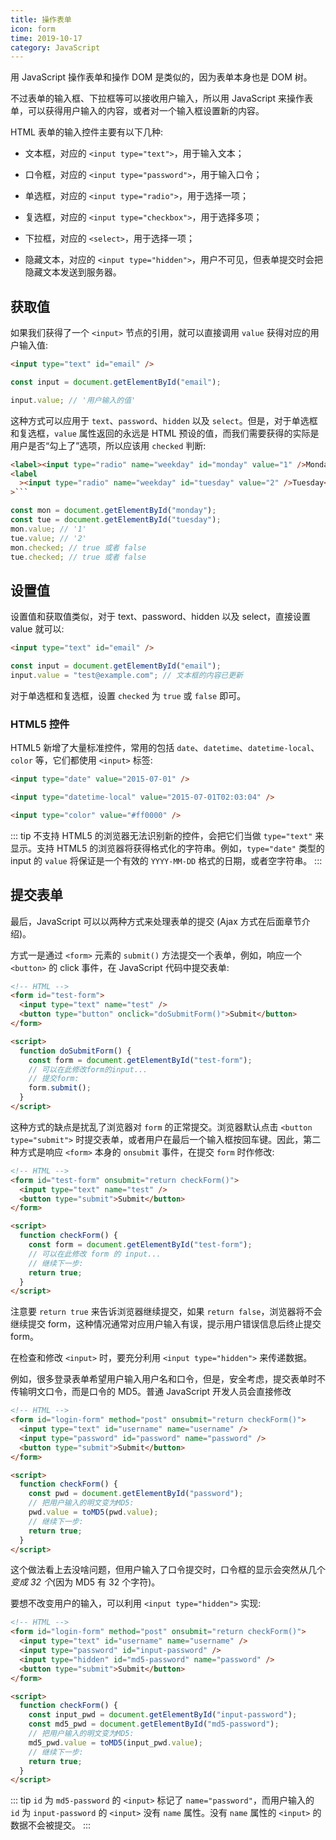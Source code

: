 ```yaml
---
title: 操作表单
icon: form
time: 2019-10-17
category: JavaScript
---
```


用 JavaScript 操作表单和操作 DOM 是类似的，因为表单本身也是 DOM 树。

不过表单的输入框、下拉框等可以接收用户输入，所以用 JavaScript 来操作表单，可以获得用户输入的内容，或者对一个输入框设置新的内容。

<!-- more -->

HTML 表单的输入控件主要有以下几种:

- 文本框，对应的 `<input type="text">`，用于输入文本；

- 口令框，对应的 `<input type="password">`，用于输入口令；

- 单选框，对应的 `<input type="radio">`，用于选择一项；

- 复选框，对应的 `<input type="checkbox">`，用于选择多项；

- 下拉框，对应的 `<select>`，用于选择一项；

- 隐藏文本，对应的 `<input type="hidden">`，用户不可见，但表单提交时会把隐藏文本发送到服务器。

## 获取值

如果我们获得了一个 `<input>` 节点的引用，就可以直接调用 `value` 获得对应的用户输入值:

```html
<input type="text" id="email" />
```

```js
const input = document.getElementById("email");

input.value; // '用户输入的值'
```

这种方式可以应用于 `text`、`password`、`hidden` 以及 `select`。但是，对于单选框和复选框，`value` 属性返回的永远是 HTML 预设的值，而我们需要获得的实际是用户是否“勾上了”选项，所以应该用 `checked` 判断:

````html
<label><input type="radio" name="weekday" id="monday" value="1" />Monday</label>
<label
  ><input type="radio" name="weekday" id="tuesday" value="2" />Tuesday</label
>```
````

```js
const mon = document.getElementById("monday");
const tue = document.getElementById("tuesday");
mon.value; // '1'
tue.value; // '2'
mon.checked; // true 或者 false
tue.checked; // true 或者 false
```

## 设置值

设置值和获取值类似，对于 text、password、hidden 以及 select，直接设置 value 就可以:

```html
<input type="text" id="email" />
```

```js
const input = document.getElementById("email");
input.value = "test@example.com"; // 文本框的内容已更新
```

对于单选框和复选框，设置 `checked` 为 `true` 或 `false` 即可。

### HTML5 控件

HTML5 新增了大量标准控件，常用的包括 `date`、`datetime`、`datetime-local`、`color` 等，它们都使用 `<input>` 标签:

```html
<input type="date" value="2015-07-01" />
```

```html
<input type="datetime-local" value="2015-07-01T02:03:04" />
```

```html
<input type="color" value="#ff0000" />
```

::: tip
不支持 HTML5 的浏览器无法识别新的控件，会把它们当做 `type="text"` 来显示。支持 HTML5 的浏览器将获得格式化的字符串。例如，`type="date"` 类型的 input 的 `value` 将保证是一个有效的 `YYYY-MM-DD` 格式的日期，或者空字符串。
:::

## 提交表单

最后，JavaScript 可以以两种方式来处理表单的提交 (Ajax 方式在后面章节介绍)。

方式一是通过 `<form>` 元素的 `submit()` 方法提交一个表单，例如，响应一个 `<button>` 的 click 事件，在 JavaScript 代码中提交表单:

```html
<!-- HTML -->
<form id="test-form">
  <input type="text" name="test" />
  <button type="button" onclick="doSubmitForm()">Submit</button>
</form>

<script>
  function doSubmitForm() {
    const form = document.getElementById("test-form");
    // 可以在此修改form的input...
    // 提交form:
    form.submit();
  }
</script>
```

这种方式的缺点是扰乱了浏览器对 `form` 的正常提交。浏览器默认点击 `<button type="submit">` 时提交表单，或者用户在最后一个输入框按回车键。因此，第二种方式是响应 `<form>` 本身的 `onsubmit` 事件，在提交 `form` 时作修改:

```html
<!-- HTML -->
<form id="test-form" onsubmit="return checkForm()">
  <input type="text" name="test" />
  <button type="submit">Submit</button>
</form>

<script>
  function checkForm() {
    const form = document.getElementById("test-form");
    // 可以在此修改 form 的 input...
    // 继续下一步:
    return true;
  }
</script>
```

注意要 `return true` 来告诉浏览器继续提交，如果 `return false`，浏览器将不会继续提交 form，这种情况通常对应用户输入有误，提示用户错误信息后终止提交 form。

在检查和修改 `<input>` 时，要充分利用 `<input type="hidden">` 来传递数据。

例如，很多登录表单希望用户输入用户名和口令，但是，安全考虑，提交表单时不传输明文口令，而是口令的 MD5。普通 JavaScript 开发人员会直接修改

```html
<!-- HTML -->
<form id="login-form" method="post" onsubmit="return checkForm()">
  <input type="text" id="username" name="username" />
  <input type="password" id="password" name="password" />
  <button type="submit">Submit</button>
</form>

<script>
  function checkForm() {
    const pwd = document.getElementById("password");
    // 把用户输入的明文变为MD5:
    pwd.value = toMD5(pwd.value);
    // 继续下一步:
    return true;
  }
</script>
```

这个做法看上去没啥问题，但用户输入了口令提交时，口令框的显示会突然从几个*变成 32 个*(因为 MD5 有 32 个字符)。

要想不改变用户的输入，可以利用 `<input type="hidden">` 实现:

```html
<!-- HTML -->
<form id="login-form" method="post" onsubmit="return checkForm()">
  <input type="text" id="username" name="username" />
  <input type="password" id="input-password" />
  <input type="hidden" id="md5-password" name="password" />
  <button type="submit">Submit</button>
</form>

<script>
  function checkForm() {
    const input_pwd = document.getElementById("input-password");
    const md5_pwd = document.getElementById("md5-password");
    // 把用户输入的明文变为MD5:
    md5_pwd.value = toMD5(input_pwd.value);
    // 继续下一步:
    return true;
  }
</script>
```

::: tip
`id` 为 `md5-password` 的 `<input>` 标记了 `name="password"`，而用户输入的 `id` 为 `input-password` 的 `<input>` 没有 `name` 属性。没有 `name` 属性的 `<input>` 的数据不会被提交。
:::
